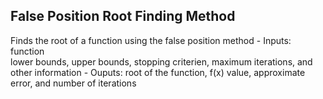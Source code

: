 ## False Position Root Finding Method
Finds the root of a function using the false position method
    - Inputs: function  
              lower bounds, upper bounds, stopping criterien, maximum iterations, and other information
    - Ouputs: root of the function, f(x) value, approximate error, and number of iterations
